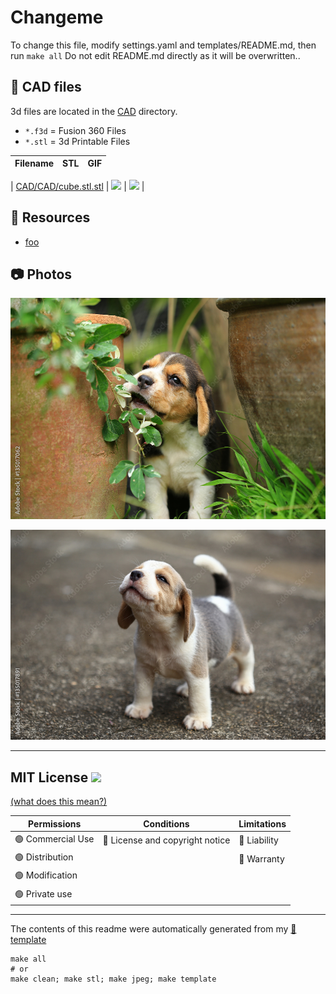 
# Changeme
To change this file, modify settings.yaml and templates/README.md, then run `make all`
Do not edit README.md directly as it will be overwritten..



## :triangular_ruler: CAD files

3d files are located in the [CAD](./CAD) directory.
- `*.f3d` = Fusion 360 Files
- `*.stl` = 3d Printable Files

| Filename | STL | GIF | 
| --- | --- | --- | 

| [CAD/CAD/cube.stl.stl](./CAD/CAD%2Fcube.stl.stl) | ![](./CAD/CAD%2Fcube.stl.stl.png) | ![](./CAD/CAD%2Fcube.stl.stl.gif) | 

## :notebook: Resources

- [foo](https://example.com)


## :camera: Photos


![](photos/1000_F_135017062_OcNbglmMBMS9GI9qtb6o4OeXjIJBe7vt.jpg)



![](photos/foo.jpg)


---

## MIT License ![](https://img.shields.io/badge/license-MIT-lightgrey) 
[(what does this mean?)](https://choosealicense.com/licenses/mit/)

| Permissions| Conditions | Limitations |
| --- | --- | --- |
| 🟢 Commercial Use | 🔵 License and copyright notice| 🔴 Liability | 
| 🟢 Distribution | | 🔴 Warranty | 
| 🟢 Modification | |  |
| 🟢 Private use | |   |



---
The contents of this readme were automatically generated from my [:notebook: template](https://github.com/spuder/fusion360-template) 
```
make all
# or
make clean; make stl; make jpeg; make template
```